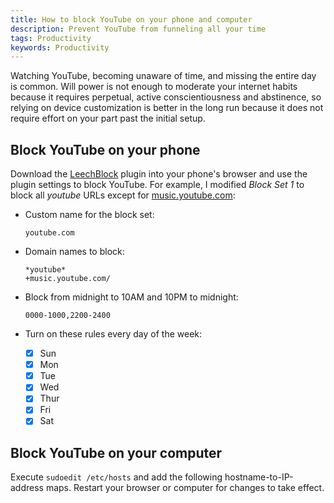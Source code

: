 ```yaml
---
title: How to block YouTube on your phone and computer
description: Prevent YouTube from funneling all your time
tags: Productivity
keywords: Productivity
---
```


Watching YouTube, becoming unaware of time, and missing the entire day is
common. Will power is not enough to moderate your internet habits because it
requires perpetual, active conscientiousness and abstinence, so relying on
device customization is better in the long run because it does not require
effort on your part past the initial setup.

## Block YouTube on your phone

Download the [LeechBlock](https://www.proginosko.com/leechblock/) plugin into
your phone's browser and use the plugin settings to block YouTube. For example,
I modified _Block Set 1_ to block all _youtube_ URLs except for
[music.youtube.com](https://music.youtube.com/):

- Custom name for the block set:
  ```
  youtube.com
  ```
- Domain names to block:
  ```
  *youtube*
  +music.youtube.com/
  ```
- Block from midnight to 10AM and 10PM to midnight:

  ```
  0000-1000,2200-2400
  ```

- Turn on these rules every day of the week:
  - [x] Sun
  - [x] Mon
  - [x] Tue
  - [x] Wed
  - [x] Thur
  - [x] Fri
  - [x] Sat

## Block YouTube on your computer

Execute `sudoedit /etc/hosts` and add the following hostname-to-IP-address maps.
Restart your browser or computer for changes to take effect.

<script src="https://gist.github.com/Luis-Licea/2322ab37e437698fdf3cfe0746dee1d7.js"></script>

